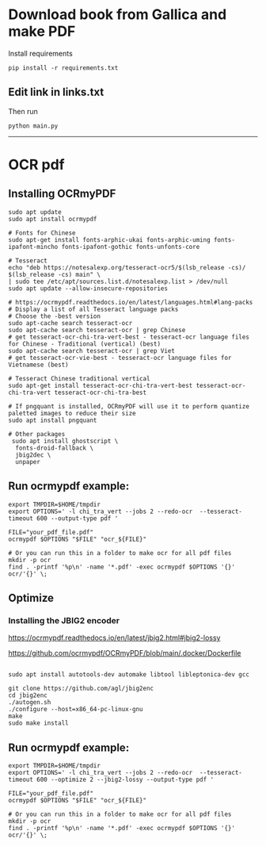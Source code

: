 # Download book from Gallica and make PDF

Install requirements
```
pip install -r requirements.txt

```
## Edit link in __links.txt__

Then run
```
python main.py

```

---

# OCR pdf

## Installing OCRmyPDF

```
sudo apt update
sudo apt install ocrmypdf

# Fonts for Chinese
sudo apt-get install fonts-arphic-ukai fonts-arphic-uming fonts-ipafont-mincho fonts-ipafont-gothic fonts-unfonts-core

# Tesseract
echo "deb https://notesalexp.org/tesseract-ocr5/$(lsb_release -cs)/ $(lsb_release -cs) main" \
| sudo tee /etc/apt/sources.list.d/notesalexp.list > /dev/null
sudo apt update --allow-insecure-repositories

# https://ocrmypdf.readthedocs.io/en/latest/languages.html#lang-packs
# Display a list of all Tesseract language packs
# Choose the -best version
sudo apt-cache search tesseract-ocr
sudo apt-cache search tesseract-ocr | grep Chinese
# get tesseract-ocr-chi-tra-vert-best - tesseract-ocr language files for Chinese - Traditional (vertical) (best)
sudo apt-cache search tesseract-ocr | grep Viet
# get tesseract-ocr-vie-best - tesseract-ocr language files for Vietnamese (best)

# Tesseract Chinese traditional vertical
sudo apt-get install tesseract-ocr-chi-tra-vert-best tesseract-ocr-chi-tra-vert tesseract-ocr-chi-tra-best

# If pngquant is installed, OCRmyPDF will use it to perform quantize paletted images to reduce their size
sudo apt install pngquant

# Other packages
 sudo apt install ghostscript \
  fonts-droid-fallback \
  jbig2dec \
  unpaper

```

## Run ocrmypdf example:

```
export TMPDIR=$HOME/tmpdir
export OPTIONS=' -l chi_tra_vert --jobs 2 --redo-ocr  --tesseract-timeout 600 --output-type pdf '

FILE="your_pdf_file.pdf"
ocrmypdf $OPTIONS "$FILE" "ocr_${FILE}"

# Or you can run this in a folder to make ocr for all pdf files
mkdir -p ocr
find . -printf '%p\n' -name '*.pdf' -exec ocrmypdf $OPTIONS '{}' ocr/'{}' \;

```

## Optimize

### Installing the JBIG2 encoder

https://ocrmypdf.readthedocs.io/en/latest/jbig2.html#jbig2-lossy

https://github.com/ocrmypdf/OCRmyPDF/blob/main/.docker/Dockerfile

```

sudo apt install autotools-dev automake libtool libleptonica-dev gcc

git clone https://github.com/agl/jbig2enc
cd jbig2enc
./autogen.sh
./configure --host=x86_64-pc-linux-gnu
make
sudo make install

```

## Run ocrmypdf example:

```
export TMPDIR=$HOME/tmpdir
export OPTIONS=' -l chi_tra_vert --jobs 2 --redo-ocr  --tesseract-timeout 600 --optimize 2 --jbig2-lossy --output-type pdf '

FILE="your_pdf_file.pdf"
ocrmypdf $OPTIONS "$FILE" "ocr_${FILE}"

# Or you can run this in a folder to make ocr for all pdf files
mkdir -p ocr
find . -printf '%p\n' -name '*.pdf' -exec ocrmypdf $OPTIONS '{}' ocr/'{}' \;

```
